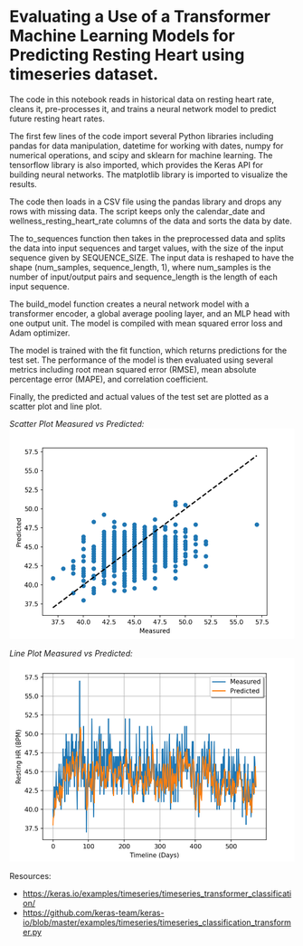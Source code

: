 # Evaluating a Use of a Transformer Machine Learning Models for Predicting Resting Heart using timeseries dataset.

The code in this notebook reads in historical data on resting heart rate, cleans it, pre-processes it, and trains a neural network model to predict future resting heart rates.

The first few lines of the code import several Python libraries including pandas for data manipulation, datetime for working with dates, numpy for numerical operations, and scipy and sklearn for machine learning. The tensorflow library is also imported, which provides the Keras API for building neural networks. The matplotlib library is imported to visualize the results.

The code then loads in a CSV file using the pandas library and drops any rows with missing data. The script keeps only the calendar_date and wellness_resting_heart_rate columns of the data and sorts the data by date.

The to_sequences function then takes in the preprocessed data and splits the data into input sequences and target values, with the size of the input sequence given by SEQUENCE_SIZE. The input data is reshaped to have the shape (num_samples, sequence_length, 1), where num_samples is the number of input/output pairs and sequence_length is the length of each input sequence.

The build_model function creates a neural network model with a transformer encoder, a global average pooling layer, and an MLP head with one output unit. The model is compiled with mean squared error loss and Adam optimizer.

The model is trained with the fit function, which returns predictions for the test set. The performance of the model is then evaluated using several metrics including root mean squared error (RMSE), mean absolute percentage error (MAPE), and correlation coefficient.

Finally, the predicted and actual values of the test set are plotted as a scatter plot and line plot.

*Scatter Plot Measured vs Predicted:*
![](Rest_HR_Vis_Scatter.png)

*Line Plot Measured vs Predicted:*
![](Rest_HR_Vis_Line.png)

Resources:
* https://keras.io/examples/timeseries/timeseries_transformer_classification/
* https://github.com/keras-team/keras-io/blob/master/examples/timeseries/timeseries_classification_transformer.py

